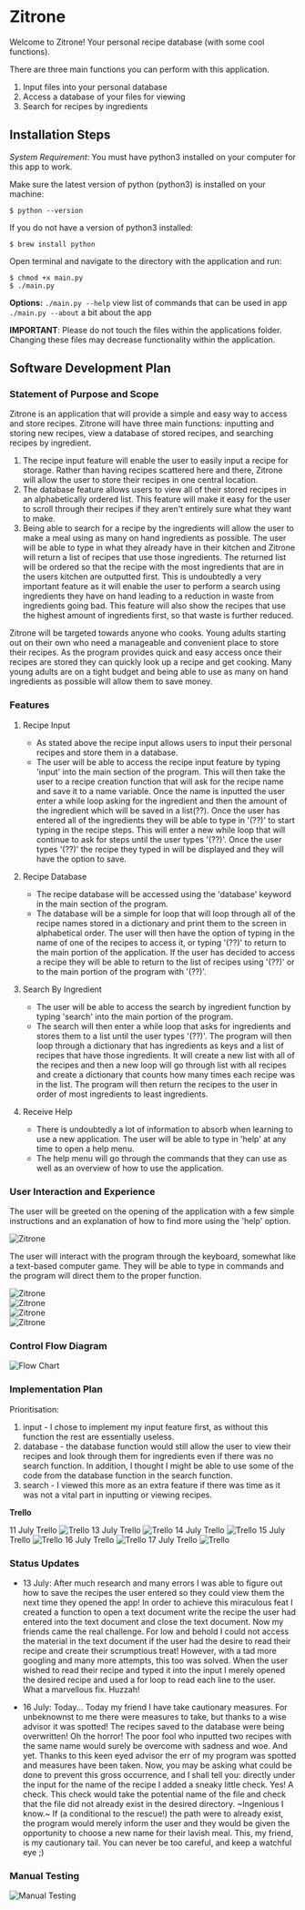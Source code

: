 # Zitrone

Welcome to Zitrone! Your personal recipe database (with some cool functions).

There are three main functions you can perform with this application.
1. Input files into your personal database
2. Access a database of your files for viewing
3. Search for recipes by ingredients


## Installation Steps

_System Requirement_: You must have python3 installed on your computer for this app to work.

Make sure the latest version of python (python3) is installed on your machine:
```
$ python --version
```
If you do not have a version of python3 installed:
```
$ brew install python
```
Open terminal and navigate to the directory with the application and run:
```
$ chmod +x main.py
$ ./main.py
```

**Options:**
`./main.py --help`  view list of commands that can be used in app
`./main.py --about` a bit about the app

**IMPORTANT**: Please do not touch the files within the applications folder. Changing these files may decrease functionality within the application.


## Software Development Plan

### Statement of Purpose and Scope

Zitrone is an application that will provide a simple and easy way to access and store recipes. Zitrone will have three main functions: inputting and storing new recipes, view a database of stored recipes, and searching recipes by ingredient.
  1. The recipe input feature will enable the user to easily input a recipe for storage. Rather than having recipes scattered here and there, Zitrone will allow the user to store their recipes in one central location.
  2. The database feature allows users to view all of their stored recipes in an alphabetically ordered list. This feature will make it easy for the user to scroll through their recipes if they aren't entirely sure what they want to make.
  3. Being able to search for a recipe by the ingredients will allow the user to make a meal using as many on hand ingredients as possible. The user will be able to type in what they already have in their kitchen and Zitrone will return a list of recipes that use those ingredients. The returned list will be ordered so that the recipe with the most ingredients that are in the users kitchen are outputted first.
  This is undoubtedly a very important feature as it will enable the user to perform a search using ingredients they have on hand leading to a reduction in waste from ingredients going bad. This feature will also show the recipes that use the highest amount of ingredients first, so that waste is further reduced.

Zitrone will be targeted towards anyone who cooks.
Young adults starting out on their own who need a manageable and convenient place to store their recipes. As the program provides quick and easy access once their recipes are stored they can quickly look up a recipe and get cooking. Many young adults are on a tight budget and being able to use as many on hand ingredients as possible will allow them to save money.


### Features

1. Recipe Input
    - As stated above the recipe input allows users to input their personal recipes and store them in a database.
    - The user will be able to access the recipe input feature by typing 'input' into the main section of the program. This will then take the user to a recipe creation function that will ask for the recipe name and save it to a name variable. Once the name is inputted the user enter a while loop asking for the ingredient and then the amount of the ingredient which will be saved in a list(??). Once the user has entered all of the ingredients they will be able to type in '(??)' to start typing in the recipe steps. This will enter a new while loop that will continue to ask for steps until the user types '(??)'. Once the user types '(??)' the recipe they typed in will be displayed and they will have the option to save.
2. Recipe Database
    - The recipe database will be accessed using the 'database' keyword in the main section of the program.
    - The database will be a simple for loop that will loop through all of the recipe names stored in a dictionary and print them to the screen in alphabetical order. The user will then have the option of typing in the name of one of the recipes to access it, or typing '(??)' to return to the main portion of the application. If the user has decided to access a recipe they will be able to return to the list of recipes using '(??)' or to the main portion of the program with '(??)'.

3. Search By Ingredient   
    - The user will be able to access the search by ingredient function by typing 'search' into the main portion of the program.
    - The search will then enter a while loop that asks for ingredients and stores them to a list until the user types '(??)'. The program will then loop through a dictionary that has ingredients as keys and a list of recipes that have those ingredients. It will create a new list with all of the recipes and then a new loop will go through list with all recipes and create a dictionary that counts how many times each recipe was in the list. The program will then return the recipes to the user in order of most ingredients to least ingredients.

4. Receive Help
    - There is undoubtedly a lot of information to absorb when learning to use a new application. The user will be able to type in 'help' at any time to open a help menu.
    - The help menu will go through the commands that they can use as well as an overview of how to use the application.


### User Interaction and Experience

The user will be greeted on the opening of the application with a few simple instructions and an explanation of how to find more using the 'help' option.

![Zitrone](./docs/images/zitrone_img1.jpg)

The user will interact with the program through the keyboard, somewhat like a text-based computer game. They will be able to type in commands and the program will direct them to the proper function.

![Zitrone](./docs/images/zitrone_img2.jpg)  
![Zitrone](./docs/images/zitrone_img3.jpg)  
![Zitrone](./docs/images/zitrone_img4.jpg)  
![Zitrone](./docs/images/zitrone_img5.jpg)  


### Control Flow Diagram

![Flow Chart](./docs/images/flow_chart.jpg)


### Implementation Plan

Prioritisation:
1. input - I chose to implement my input feature first, as without this function the rest are essentially useless.
2. database - the database function would still allow the user to view their recipes and look through them for ingredients even if there was no search function. In addition, I thought I might be able to use some of the code from the database function in the search function.
3. search - I viewed this more as an extra feature if there was time as it was not a vital part in inputting or viewing recipes.

**Trello**

11 July Trello
![Trello](./docs/images/11_July_Trello.jpg)
13 July Trello
![Trello](./docs/images/13_July_Trello.jpg)
14 July Trello
![Trello](./docs/images/14_July_Trello.jpg)
15 July Trello
![Trello](./docs/images/15_July_Trello.jpg)
16 July Trello
![Trello](./docs/images/16_July_Trello.jpg)
17 July Trello
![Trello](./docs/images/17_July_Trello.jpg)

### Status Updates

- 13 July: After much research and many errors I was able to figure out how to save the recipes the user entered so they could view them the next time they opened the app! In order to achieve this miraculous feat I created a function to open a text document write the recipe the user had entered into the text document and close the text document. Now my friends came the real challenge. For low and behold I could not access the material in the text document if the user had the desire to read their recipe and create their scrumptious treat! However, with a tad more googling and many more attempts, this too was solved. When the user wished to read their recipe and typed it into the input I merely opened the desired recipe and used a for loop to read each line to the user. What a marvellous fix. Huzzah!

- 16 July: Today... Today my friend I have take cautionary measures. For unbeknownst to me there were measures to take, but thanks to a wise advisor it was spotted! The recipes saved to the database were being overwritten! Oh the horror! The poor fool who inputted two recipes with the same name would surely be overcome with sadness and woe. And yet. Thanks to this keen eyed advisor the err of my program was spotted and measures have been taken. Now, you may be asking what could be done to prevent this gross occurrence, and I shall tell you: directly under the input for the name of the recipe I added a sneaky little check. Yes! A check. This check would take the potential name of the file and check that the file did not already exist in the desired directory. ~Ingenious I know.~ If (a conditional to the rescue!) the path were to already exist, the program would merely inform the user and they would be given the opportunity to choose a new name for their lavish meal. This, my friend, is my cautionary tail. You can never be too careful, and keep a watchful eye ;)


### Manual Testing

![Manual Testing](./docs/images/manual_testing.jpg)

